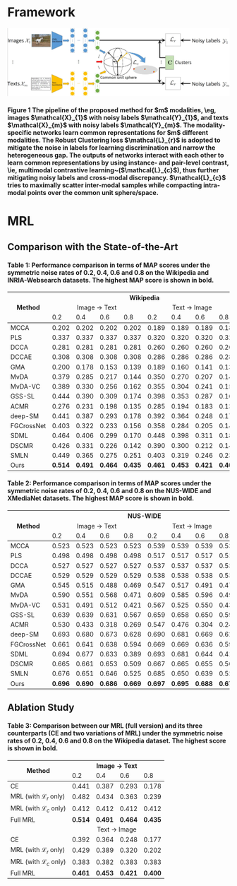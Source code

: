 # Framework

![MRL](MRL_Framework.jpg)
<h4>Figure 1 The pipeline of the proposed method for $m$ modalities, \eg, images $\mathcal{X}_{1}$ with noisy labels $\mathcal{Y}_{1}$, and texts $\mathcal{X}_{m}$ with noisy labels $\mathcal{Y}_{m}$. The modality-specific networks learn common representations for $m$ different modalities. The Robust Clustering loss $\mathcal{L}_{r}$ is adopted to mitigate the noise in labels for learning discrimination and narrow the heterogeneous gap. The outputs of networks interact with each other to learn common representations by using instance- and pair-level contrast, \ie, multimodal contrastive learning~($\mathcal{L}_{c}$), thus further mitigating noisy labels and cross-modal discrepancy. $\mathcal{L}_{c}$ tries to maximally scatter inter-modal samples while compacting intra-modal points over the common unit sphere/space.</h4>


# MRL

## Comparison with the State-of-the-Art
<table>
<thead>
  <h4>Table 1: Performance comparison in terms of MAP scores under the symmetric noise rates of 0.2, 0.4, 0.6 and 0.8 on the Wikipedia and INRIA-Websearch datasets. The highest MAP score is shown in <b>bold</b>.</h4>
  <tr>
    <th class="tg-0pky" rowspan="3", align="center">Method</th>
    <th class="tg-c3ow" colspan="8", align="center">Wikipedia</th>
    <th class="tg-c3ow" colspan="8", align="center">INRIA-Websearch</th>
  </tr>
  <tr>
    <td class="tg-c3ow" colspan="4", align="center">Image → Text</td>
    <td class="tg-c3ow" colspan="4", align="center">Text → Image</td>
    <td class="tg-c3ow" colspan="4", align="center">Image → Text</td>
    <td class="tg-c3ow" colspan="4", align="center">Text → Image</td>
  </tr>
  <tr>
    <td class="tg-c3ow">0.2</td>
    <td class="tg-c3ow">0.4</td>
    <td class="tg-c3ow">0.6</td>
    <td class="tg-c3ow">0.8</td>
    <td class="tg-c3ow">0.2</td>
    <td class="tg-c3ow">0.4</td>
    <td class="tg-c3ow">0.6</td>
    <td class="tg-c3ow">0.8</td>
    <td class="tg-c3ow">0.2</td>
    <td class="tg-c3ow">0.4</td>
    <td class="tg-c3ow">0.6</td>
    <td class="tg-c3ow">0.8</td>
    <td class="tg-c3ow">0.2</td>
    <td class="tg-c3ow">0.4</td>
    <td class="tg-c3ow">0.6</td>
    <td class="tg-c3ow">0.8</td>
  </tr>
</thead>
<tbody>
  <tr>
    <td class="tg-0pky">MCCA</td>
    <td class="tg-c3ow">0.202</td>
    <td class="tg-c3ow">0.202</td>
    <td class="tg-c3ow">0.202</td>
    <td class="tg-c3ow">0.202</td>
    <td class="tg-c3ow">0.189</td>
    <td class="tg-c3ow">0.189</td>
    <td class="tg-c3ow">0.189</td>
    <td class="tg-c3ow">0.189</td>
    <td class="tg-c3ow">0.275</td>
    <td class="tg-c3ow">0.275</td>
    <td class="tg-c3ow">0.275</td>
    <td class="tg-c3ow">0.275</td>
    <td class="tg-c3ow">0.277</td>
    <td class="tg-c3ow">0.277</td>
    <td class="tg-c3ow">0.277</td>
    <td class="tg-c3ow">0.277</td>
  </tr>
  <tr>
    <td class="tg-0pky">PLS</td>
    <td class="tg-c3ow">0.337</td>
    <td class="tg-c3ow">0.337</td>
    <td class="tg-c3ow">0.337</td>
    <td class="tg-c3ow">0.337</td>
    <td class="tg-c3ow">0.320</td>
    <td class="tg-c3ow">0.320</td>
    <td class="tg-c3ow">0.320</td>
    <td class="tg-c3ow">0.320</td>
    <td class="tg-c3ow">0.387</td>
    <td class="tg-c3ow">0.387</td>
    <td class="tg-c3ow">0.387</td>
    <td class="tg-c3ow">0.387</td>
    <td class="tg-c3ow">0.398</td>
    <td class="tg-c3ow">0.398</td>
    <td class="tg-c3ow">0.398</td>
    <td class="tg-c3ow">0.398</td>
  </tr>
  <tr>
    <td class="tg-0pky">DCCA</td>
    <td class="tg-c3ow">0.281</td>
    <td class="tg-c3ow">0.281</td>
    <td class="tg-c3ow">0.281</td>
    <td class="tg-c3ow">0.281</td>
    <td class="tg-c3ow">0.260</td>
    <td class="tg-c3ow">0.260</td>
    <td class="tg-c3ow">0.260</td>
    <td class="tg-c3ow">0.260</td>
    <td class="tg-c3ow">0.188</td>
    <td class="tg-c3ow">0.188</td>
    <td class="tg-c3ow">0.188</td>
    <td class="tg-c3ow">0.188</td>
    <td class="tg-c3ow">0.182</td>
    <td class="tg-c3ow">0.182</td>
    <td class="tg-c3ow">0.182</td>
    <td class="tg-c3ow">0.182</td>
  </tr>
  <tr>
    <td class="tg-0pky">DCCAE</td>
    <td class="tg-c3ow">0.308</td>
    <td class="tg-c3ow">0.308</td>
    <td class="tg-c3ow">0.308</td>
    <td class="tg-c3ow">0.308</td>
    <td class="tg-c3ow">0.286</td>
    <td class="tg-c3ow">0.286</td>
    <td class="tg-c3ow">0.286</td>
    <td class="tg-c3ow">0.286</td>
    <td class="tg-c3ow">0.167</td>
    <td class="tg-c3ow">0.167</td>
    <td class="tg-c3ow">0.167</td>
    <td class="tg-c3ow">0.167</td>
    <td class="tg-c3ow">0.164</td>
    <td class="tg-c3ow">0.164</td>
    <td class="tg-c3ow">0.164</td>
    <td class="tg-c3ow">0.164</td>
  </tr>
  <tr>
    <td class="tg-0pky">GMA</td>
    <td class="tg-c3ow">0.200</td>
    <td class="tg-c3ow">0.178</td>
    <td class="tg-c3ow">0.153</td>
    <td class="tg-c3ow">0.139</td>
    <td class="tg-c3ow">0.189</td>
    <td class="tg-c3ow">0.160</td>
    <td class="tg-c3ow">0.141</td>
    <td class="tg-c3ow">0.136</td>
    <td class="tg-c3ow">0.425</td>
    <td class="tg-c3ow">0.372</td>
    <td class="tg-c3ow">0.303</td>
    <td class="tg-c3ow">0.245</td>
    <td class="tg-c3ow">0.437</td>
    <td class="tg-c3ow">0.378</td>
    <td class="tg-c3ow">0.315</td>
    <td class="tg-c3ow">0.251</td>
  </tr>
  <tr>
    <td class="tg-0pky">MvDA</td>
    <td class="tg-c3ow">0.379</td>
    <td class="tg-c3ow">0.285</td>
    <td class="tg-c3ow">0.217</td>
    <td class="tg-c3ow">0.144</td>
    <td class="tg-c3ow">0.350</td>
    <td class="tg-c3ow">0.270</td>
    <td class="tg-c3ow">0.207</td>
    <td class="tg-c3ow">0.142</td>
    <td class="tg-c3ow">0.286</td>
    <td class="tg-c3ow">0.269</td>
    <td class="tg-c3ow">0.234</td>
    <td class="tg-c3ow">0.186</td>
    <td class="tg-c3ow">0.285</td>
    <td class="tg-c3ow">0.265</td>
    <td class="tg-c3ow">0.233</td>
    <td class="tg-c3ow">0.185</td>
  </tr>
  <tr>
    <td class="tg-0pky">MvDA-VC</td>
    <td class="tg-c3ow">0.389</td>
    <td class="tg-c3ow">0.330</td>
    <td class="tg-c3ow">0.256</td>
    <td class="tg-c3ow">0.162</td>
    <td class="tg-c3ow">0.355</td>
    <td class="tg-c3ow">0.304</td>
    <td class="tg-c3ow">0.241</td>
    <td class="tg-c3ow">0.153</td>
    <td class="tg-c3ow">0.288</td>
    <td class="tg-c3ow">0.272</td>
    <td class="tg-c3ow">0.241</td>
    <td class="tg-c3ow">0.192</td>
    <td class="tg-c3ow">0.286</td>
    <td class="tg-c3ow">0.268</td>
    <td class="tg-c3ow">0.238</td>
    <td class="tg-c3ow">0.190</td>
  </tr>
  <tr>
    <td class="tg-0pky">GSS-SL</td>
    <td class="tg-c3ow">0.444</td>
    <td class="tg-c3ow">0.390</td>
    <td class="tg-c3ow">0.309</td>
    <td class="tg-c3ow">0.174</td>
    <td class="tg-c3ow">0.398</td>
    <td class="tg-c3ow">0.353</td>
    <td class="tg-c3ow">0.287</td>
    <td class="tg-c3ow">0.169</td>
    <td class="tg-c3ow">0.487</td>
    <td class="tg-c3ow">0.424</td>
    <td class="tg-c3ow">0.272</td>
    <td class="tg-c3ow">0.075</td>
    <td class="tg-c3ow">0.510</td>
    <td class="tg-c3ow">0.451</td>
    <td class="tg-c3ow">0.307</td>
    <td class="tg-c3ow">0.085</td>
  </tr>
  <tr>
    <td class="tg-0pky">ACMR</td>
    <td class="tg-c3ow">0.276</td>
    <td class="tg-c3ow">0.231</td>
    <td class="tg-c3ow">0.198</td>
    <td class="tg-c3ow">0.135</td>
    <td class="tg-c3ow">0.285</td>
    <td class="tg-c3ow">0.194</td>
    <td class="tg-c3ow">0.183</td>
    <td class="tg-c3ow">0.138</td>
    <td class="tg-c3ow">0.175</td>
    <td class="tg-c3ow">0.096</td>
    <td class="tg-c3ow">0.055</td>
    <td class="tg-c3ow">0.023</td>
    <td class="tg-c3ow">0.157</td>
    <td class="tg-c3ow">0.114</td>
    <td class="tg-c3ow">0.048</td>
    <td class="tg-c3ow">0.021</td>
  </tr>
  <tr>
    <td class="tg-0pky">deep-SM</td>
    <td class="tg-c3ow">0.441</td>
    <td class="tg-c3ow">0.387</td>
    <td class="tg-c3ow">0.293</td>
    <td class="tg-c3ow">0.178</td>
    <td class="tg-c3ow">0.392</td>
    <td class="tg-c3ow">0.364</td>
    <td class="tg-c3ow">0.248</td>
    <td class="tg-c3ow">0.177</td>
    <td class="tg-c3ow">0.495</td>
    <td class="tg-c3ow">0.422</td>
    <td class="tg-c3ow">0.238</td>
    <td class="tg-c3ow">0.046</td>
    <td class="tg-c3ow">0.509</td>
    <td class="tg-c3ow">0.421</td>
    <td class="tg-c3ow">0.258</td>
    <td class="tg-c3ow">0.063</td>
  </tr>
  <tr>
    <td class="tg-0pky">FGCrossNet</td>
    <td class="tg-c3ow">0.403</td>
    <td class="tg-c3ow">0.322</td>
    <td class="tg-c3ow">0.233</td>
    <td class="tg-c3ow">0.156</td>
    <td class="tg-c3ow">0.358</td>
    <td class="tg-c3ow">0.284</td>
    <td class="tg-c3ow">0.205</td>
    <td class="tg-c3ow">0.147</td>
    <td class="tg-c3ow">0.278</td>
    <td class="tg-c3ow">0.192</td>
    <td class="tg-c3ow">0.105</td>
    <td class="tg-c3ow">0.027</td>
    <td class="tg-c3ow">0.261</td>
    <td class="tg-c3ow">0.189</td>
    <td class="tg-c3ow">0.096</td>
    <td class="tg-c3ow">0.025</td>
  </tr>
  <tr>
    <td class="tg-0pky">SDML</td>
    <td class="tg-c3ow">0.464</td>
    <td class="tg-c3ow">0.406</td>
    <td class="tg-c3ow">0.299</td>
    <td class="tg-c3ow">0.170</td>
    <td class="tg-c3ow">0.448</td>
    <td class="tg-c3ow">0.398</td>
    <td class="tg-c3ow">0.311</td>
    <td class="tg-c3ow">0.184</td>
    <td class="tg-c3ow">0.506</td>
    <td class="tg-c3ow">0.419</td>
    <td class="tg-c3ow">0.283</td>
    <td class="tg-c3ow">0.024</td>
    <td class="tg-c3ow">0.512</td>
    <td class="tg-c3ow">0.412</td>
    <td class="tg-c3ow">0.241</td>
    <td class="tg-c3ow">0.066</td>
  </tr>
  <tr>
    <td class="tg-0pky">DSCMR</td>
    <td class="tg-c3ow">0.426</td>
    <td class="tg-c3ow">0.331</td>
    <td class="tg-c3ow">0.226</td>
    <td class="tg-c3ow">0.142</td>
    <td class="tg-c3ow">0.390</td>
    <td class="tg-c3ow">0.300</td>
    <td class="tg-c3ow">0.212</td>
    <td class="tg-c3ow">0.140</td>
    <td class="tg-c3ow">0.500</td>
    <td class="tg-c3ow">0.413</td>
    <td class="tg-c3ow">0.225</td>
    <td class="tg-c3ow">0.055</td>
    <td class="tg-c3ow">0.536</td>
    <td class="tg-c3ow">0.464</td>
    <td class="tg-c3ow">0.237</td>
    <td class="tg-c3ow">0.052</td>
  </tr>
  <tr>
    <td class="tg-0pky">SMLN</td>
    <td class="tg-c3ow">0.449</td>
    <td class="tg-c3ow">0.365</td>
    <td class="tg-c3ow">0.275</td>
    <td class="tg-c3ow">0.251</td>
    <td class="tg-c3ow">0.403</td>
    <td class="tg-c3ow">0.319</td>
    <td class="tg-c3ow">0.246</td>
    <td class="tg-c3ow">0.237</td>
    <td class="tg-c3ow">0.331</td>
    <td class="tg-c3ow">0.291</td>
    <td class="tg-c3ow">0.262</td>
    <td class="tg-c3ow">0.214</td>
    <td class="tg-c3ow">0.391</td>
    <td class="tg-c3ow">0.349</td>
    <td class="tg-c3ow">0.292</td>
    <td class="tg-c3ow">0.254</td>
  </tr>
  <tr>
    <b><td class="tg-0pky">Ours</td></b>
    <td class="tg-c3ow"><b>0.514</b></td>
    <td class="tg-7btt"><b>0.491</b></td>
    <td class="tg-7btt"><b>0.464</b></td>
    <td class="tg-7btt"><b>0.435</b></td>
    <td class="tg-7btt"><b>0.461</b></td>
    <td class="tg-7btt"><b>0.453</b></td>
    <td class="tg-7btt"><b>0.421</b></td>
    <td class="tg-7btt"><b>0.400</b></td>
    <td class="tg-7btt"><b>0.559</b></td>
    <td class="tg-7btt"><b>0.543</b></td>
    <td class="tg-7btt"><b>0.512</b></td>
    <td class="tg-7btt"><b>0.417</b></td>
    <td class="tg-7btt"><b>0.587</b></td>
    <td class="tg-7btt"><b>0.571</b></td>
    <td class="tg-7btt"><b>0.533</b></td>
    <td class="tg-7btt"><b>0.424</b></td>
  </tr>
</tbody>
</table>


<table>
<thead>
  <h4>Table 2: Performance comparison in terms of MAP scores under the symmetric noise rates of 0.2, 0.4, 0.6 and 0.8 on the NUS-WIDE and XMediaNet datasets. The highest MAP score is shown in <b>bold</b>.</h4>
  <tr>
    <th class="tg-0pky" rowspan="3">Method</th>
    <th class="tg-c3ow" colspan="8">NUS-WIDE</th>
    <th class="tg-c3ow" colspan="8">XMediaNet</th>
  </tr>
  <tr>
    <td class="tg-c3ow" colspan="4", align="center">Image → Text</td>
    <td class="tg-c3ow" colspan="4", align="center">Text → Image</td>
    <td class="tg-c3ow" colspan="4", align="center">Image → Text</td>
    <td class="tg-c3ow" colspan="4", align="center">Text → Image</td>
  </tr>
  <tr>
    <td class="tg-c3ow">0.2</td>
    <td class="tg-c3ow">0.4</td>
    <td class="tg-c3ow">0.6</td>
    <td class="tg-c3ow">0.8</td>
    <td class="tg-c3ow">0.2</td>
    <td class="tg-c3ow">0.4</td>
    <td class="tg-c3ow">0.6</td>
    <td class="tg-c3ow">0.8</td>
    <td class="tg-c3ow">0.2</td>
    <td class="tg-c3ow">0.4</td>
    <td class="tg-c3ow">0.6</td>
    <td class="tg-c3ow">0.8</td>
    <td class="tg-c3ow">0.2</td>
    <td class="tg-c3ow">0.4</td>
    <td class="tg-c3ow">0.6</td>
    <td class="tg-c3ow">0.8</td>
  </tr>
</thead>
<tbody>
  <tr>
    <td class="tg-0pky">MCCA</td>
    <td class="tg-c3ow">0.523</td>
    <td class="tg-c3ow">0.523</td>
    <td class="tg-c3ow">0.523</td>
    <td class="tg-c3ow">0.523</td>
    <td class="tg-c3ow">0.539</td>
    <td class="tg-c3ow">0.539</td>
    <td class="tg-c3ow">0.539</td>
    <td class="tg-c3ow">0.539</td>
    <td class="tg-c3ow">0.233</td>
    <td class="tg-c3ow">0.233</td>
    <td class="tg-c3ow">0.233</td>
    <td class="tg-c3ow">0.233</td>
    <td class="tg-c3ow">0.249</td>
    <td class="tg-c3ow">0.249</td>
    <td class="tg-c3ow">0.249</td>
    <td class="tg-c3ow">0.249</td>
  </tr>
  <tr>
    <td class="tg-0pky">PLS</td>
    <td class="tg-c3ow">0.498</td>
    <td class="tg-c3ow">0.498</td>
    <td class="tg-c3ow">0.498</td>
    <td class="tg-c3ow">0.498</td>
    <td class="tg-c3ow">0.517</td>
    <td class="tg-c3ow">0.517</td>
    <td class="tg-c3ow">0.517</td>
    <td class="tg-c3ow">0.517</td>
    <td class="tg-c3ow">0.276</td>
    <td class="tg-c3ow">0.276</td>
    <td class="tg-c3ow">0.276</td>
    <td class="tg-c3ow">0.276</td>
    <td class="tg-c3ow">0.266</td>
    <td class="tg-c3ow">0.266</td>
    <td class="tg-c3ow">0.266</td>
    <td class="tg-c3ow">0.266</td>
  </tr>
  <tr>
    <td class="tg-0pky">DCCA</td>
    <td class="tg-c3ow">0.527</td>
    <td class="tg-c3ow">0.527</td>
    <td class="tg-c3ow">0.527</td>
    <td class="tg-c3ow">0.527</td>
    <td class="tg-c3ow">0.537</td>
    <td class="tg-c3ow">0.537</td>
    <td class="tg-c3ow">0.537</td>
    <td class="tg-c3ow">0.537</td>
    <td class="tg-c3ow">0.152</td>
    <td class="tg-c3ow">0.152</td>
    <td class="tg-c3ow">0.152</td>
    <td class="tg-c3ow">0.152</td>
    <td class="tg-c3ow">0.162</td>
    <td class="tg-c3ow">0.162</td>
    <td class="tg-c3ow">0.162</td>
    <td class="tg-c3ow">0.162</td>
  </tr>
  <tr>
    <td class="tg-0pky">DCCAE</td>
    <td class="tg-c3ow">0.529</td>
    <td class="tg-c3ow">0.529</td>
    <td class="tg-c3ow">0.529</td>
    <td class="tg-c3ow">0.529</td>
    <td class="tg-c3ow">0.538</td>
    <td class="tg-c3ow">0.538</td>
    <td class="tg-c3ow">0.538</td>
    <td class="tg-c3ow">0.538</td>
    <td class="tg-c3ow">0.149</td>
    <td class="tg-c3ow">0.149</td>
    <td class="tg-c3ow">0.149</td>
    <td class="tg-c3ow">0.149</td>
    <td class="tg-c3ow">0.159</td>
    <td class="tg-c3ow">0.159</td>
    <td class="tg-c3ow">0.159</td>
    <td class="tg-c3ow">0.159</td>
  </tr>
  <tr>
    <td class="tg-0pky">GMA</td>
    <td class="tg-c3ow">0.545</td>
    <td class="tg-c3ow">0.515</td>
    <td class="tg-c3ow">0.488</td>
    <td class="tg-c3ow">0.469</td>
    <td class="tg-c3ow">0.547</td>
    <td class="tg-c3ow">0.517</td>
    <td class="tg-c3ow">0.491</td>
    <td class="tg-c3ow">0.475</td>
    <td class="tg-c3ow">0.400</td>
    <td class="tg-c3ow">0.380</td>
    <td class="tg-c3ow">0.344</td>
    <td class="tg-c3ow">0.276</td>
    <td class="tg-c3ow">0.376</td>
    <td class="tg-c3ow">0.364</td>
    <td class="tg-c3ow">0.336</td>
    <td class="tg-c3ow">0.277</td>
  </tr>
  <tr>
    <td class="tg-0pky">MvDA</td>
    <td class="tg-c3ow">0.590</td>
    <td class="tg-c3ow">0.551</td>
    <td class="tg-c3ow">0.568</td>
    <td class="tg-c3ow">0.471</td>
    <td class="tg-c3ow">0.609</td>
    <td class="tg-c3ow">0.585</td>
    <td class="tg-c3ow">0.596</td>
    <td class="tg-c3ow">0.498</td>
    <td class="tg-c3ow">0.329</td>
    <td class="tg-c3ow">0.318</td>
    <td class="tg-c3ow">0.301</td>
    <td class="tg-c3ow">0.256</td>
    <td class="tg-c3ow">0.324</td>
    <td class="tg-c3ow">0.314</td>
    <td class="tg-c3ow">0.296</td>
    <td class="tg-c3ow">0.254</td>
  </tr>
  <tr>
    <td class="tg-0pky">MvDA-VC</td>
    <td class="tg-c3ow">0.531</td>
    <td class="tg-c3ow">0.491</td>
    <td class="tg-c3ow">0.512</td>
    <td class="tg-c3ow">0.421</td>
    <td class="tg-c3ow">0.567</td>
    <td class="tg-c3ow">0.525</td>
    <td class="tg-c3ow">0.550</td>
    <td class="tg-c3ow">0.434</td>
    <td class="tg-c3ow">0.331</td>
    <td class="tg-c3ow">0.319</td>
    <td class="tg-c3ow">0.306</td>
    <td class="tg-c3ow">0.274</td>
    <td class="tg-c3ow">0.322</td>
    <td class="tg-c3ow">0.310</td>
    <td class="tg-c3ow">0.296</td>
    <td class="tg-c3ow">0.265</td>
  </tr>
  <tr>
    <td class="tg-0pky">GSS-SL</td>
    <td class="tg-c3ow">0.639</td>
    <td class="tg-c3ow">0.639</td>
    <td class="tg-c3ow">0.631</td>
    <td class="tg-c3ow">0.567</td>
    <td class="tg-c3ow">0.659</td>
    <td class="tg-c3ow">0.658</td>
    <td class="tg-c3ow">0.650</td>
    <td class="tg-c3ow">0.592</td>
    <td class="tg-c3ow">0.431</td>
    <td class="tg-c3ow">0.381</td>
    <td class="tg-c3ow">0.256</td>
    <td class="tg-c3ow">0.044</td>
    <td class="tg-c3ow">0.417</td>
    <td class="tg-c3ow">0.361</td>
    <td class="tg-c3ow">0.221</td>
    <td class="tg-c3ow">0.031</td>
  </tr>
  <tr>
    <td class="tg-0pky">ACMR</td>
    <td class="tg-c3ow">0.530</td>
    <td class="tg-c3ow">0.433</td>
    <td class="tg-c3ow">0.318</td>
    <td class="tg-c3ow">0.269</td>
    <td class="tg-c3ow">0.547</td>
    <td class="tg-c3ow">0.476</td>
    <td class="tg-c3ow">0.304</td>
    <td class="tg-c3ow">0.241</td>
    <td class="tg-c3ow">0.181</td>
    <td class="tg-c3ow">0.069</td>
    <td class="tg-c3ow">0.018</td>
    <td class="tg-c3ow">0.010</td>
    <td class="tg-c3ow">0.191</td>
    <td class="tg-c3ow">0.043</td>
    <td class="tg-c3ow">0.012</td>
    <td class="tg-c3ow">0.009</td>
  </tr>
  <tr>
    <td class="tg-0pky">deep-SM</td>
    <td class="tg-c3ow">0.693</td>
    <td class="tg-c3ow">0.680</td>
    <td class="tg-c3ow">0.673</td>
    <td class="tg-c3ow">0.628</td>
    <td class="tg-c3ow">0.690</td>
    <td class="tg-c3ow">0.681</td>
    <td class="tg-c3ow">0.669</td>
    <td class="tg-c3ow">0.629</td>
    <td class="tg-c3ow">0.557</td>
    <td class="tg-c3ow">0.314</td>
    <td class="tg-c3ow">0.276</td>
    <td class="tg-c3ow">0.062</td>
    <td class="tg-c3ow">0.495</td>
    <td class="tg-c3ow">0.344</td>
    <td class="tg-c3ow">0.021</td>
    <td class="tg-c3ow">0.014</td>
  </tr>
  <tr>
    <td class="tg-0pky">FGCrossNet</td>
    <td class="tg-c3ow">0.661</td>
    <td class="tg-c3ow">0.641</td>
    <td class="tg-c3ow">0.638</td>
    <td class="tg-c3ow">0.594</td>
    <td class="tg-c3ow">0.669</td>
    <td class="tg-c3ow">0.669</td>
    <td class="tg-c3ow">0.636</td>
    <td class="tg-c3ow">0.596</td>
    <td class="tg-c3ow">0.372</td>
    <td class="tg-c3ow">0.280</td>
    <td class="tg-c3ow">0.147</td>
    <td class="tg-c3ow">0.053</td>
    <td class="tg-c3ow">0.375</td>
    <td class="tg-c3ow">0.281</td>
    <td class="tg-c3ow">0.160</td>
    <td class="tg-c3ow">0.052</td>
  </tr>
  <tr>
    <td class="tg-0pky">SDML</td>
    <td class="tg-c3ow">0.694</td>
    <td class="tg-c3ow">0.677</td>
    <td class="tg-c3ow">0.633</td>
    <td class="tg-c3ow">0.389</td>
    <td class="tg-c3ow">0.693</td>
    <td class="tg-c3ow">0.681</td>
    <td class="tg-c3ow">0.644</td>
    <td class="tg-c3ow">0.416</td>
    <td class="tg-c3ow">0.534</td>
    <td class="tg-c3ow">0.420</td>
    <td class="tg-c3ow">0.216</td>
    <td class="tg-c3ow">0.009</td>
    <td class="tg-c3ow">0.563</td>
    <td class="tg-c3ow">0.445</td>
    <td class="tg-c3ow">0.237</td>
    <td class="tg-c3ow">0.011</td>
  </tr>
  <tr>
    <td class="tg-0pky">DSCMR</td>
    <td class="tg-c3ow">0.665</td>
    <td class="tg-c3ow">0.661</td>
    <td class="tg-c3ow">0.653</td>
    <td class="tg-c3ow">0.509</td>
    <td class="tg-c3ow">0.667</td>
    <td class="tg-c3ow">0.665</td>
    <td class="tg-c3ow">0.655</td>
    <td class="tg-c3ow">0.505</td>
    <td class="tg-c3ow">0.461</td>
    <td class="tg-c3ow">0.224</td>
    <td class="tg-c3ow">0.040</td>
    <td class="tg-c3ow">0.008</td>
    <td class="tg-c3ow">0.477</td>
    <td class="tg-c3ow">0.224</td>
    <td class="tg-c3ow">0.028</td>
    <td class="tg-c3ow">0.010</td>
  </tr>
  <tr>
    <td class="tg-0pky">SMLN</td>
    <td class="tg-c3ow">0.676</td>
    <td class="tg-c3ow">0.651</td>
    <td class="tg-c3ow">0.646</td>
    <td class="tg-c3ow">0.525</td>
    <td class="tg-c3ow">0.685</td>
    <td class="tg-c3ow">0.650</td>
    <td class="tg-c3ow">0.639</td>
    <td class="tg-c3ow">0.520</td>
    <td class="tg-c3ow">0.520</td>
    <td class="tg-c3ow">0.445</td>
    <td class="tg-c3ow">0.070</td>
    <td class="tg-c3ow">0.070</td>
    <td class="tg-c3ow">0.514</td>
    <td class="tg-c3ow">0.300</td>
    <td class="tg-c3ow">0.303</td>
    <td class="tg-c3ow">0.226</td>
  </tr>
  <tr>
    <td class="tg-0pky">Ours</td>
    <td class="tg-7btt"><b>0.696</b></td>
    <td class="tg-7btt"><b>0.690</b></td>
    <td class="tg-7btt"><b>0.686</b></td>
    <td class="tg-7btt"><b>0.669</b></td>
    <td class="tg-7btt"><b>0.697</b></td>
    <td class="tg-7btt"><b>0.695</b></td>
    <td class="tg-7btt"><b>0.688</b></td>
    <td class="tg-7btt"><b>0.673</b></td>
    <td class="tg-7btt"><b>0.625</b></td>
    <td class="tg-7btt"><b>0.581</b></td>
    <td class="tg-7btt"><b>0.384</b></td>
    <td class="tg-7btt"><b>0.334</b></td>
    <td class="tg-7btt"><b>0.623</b></td>
    <td class="tg-7btt"><b><b>0.587</b></td>
    <td class="tg-7btt"><b>0.408</b></td>
    <td class="tg-7btt"><b>0.359</b></td>
  </tr>
</tbody>
</table>

## Ablation Study
<table class="tg", align="center">
<thead>
  <h4>Table 3: Comparison between our MRL (full version) and its three counterparts (CE and two variations of MRL) under the symmetric noise rates of 0.2, 0.4, 0.6 and 0.8 on the Wikipedia dataset. The highest score is shown in <b>bold</b>.</h4>
  <tr>
    <th class="tg-0lax" rowspan="2">Method</th>
    <th class="tg-baqh" colspan="4", align="center">Image → Text</th>
  </tr>
  <tr>
    <td class="tg-0lax">0.2</td>
    <td class="tg-0lax">0.4</td>
    <td class="tg-0lax">0.6</td>
    <td class="tg-0lax">0.8</td>
  </tr>
</thead>
<tbody>
  <tr>
    <td class="tg-0lax">CE</td>
    <td class="tg-0lax">0.441</td>
    <td class="tg-0lax">0.387</td>
    <td class="tg-0lax">0.293</td>
    <td class="tg-0lax">0.178</td>
  </tr>
  <tr>
    <td class="tg-0lax">MRL (with &Lscr;<sub><i>r</i></sub> only)</td>
    <td class="tg-0lax">0.482</td>
    <td class="tg-0lax">0.434</td>
    <td class="tg-0lax">0.363</td>
    <td class="tg-0lax">0.239</td>
  </tr>
  <tr>
    <td class="tg-0lax">MRL (with &Lscr;<sub><i>c</i></sub> only)</td>
    <td class="tg-0lax">0.412</td>
    <td class="tg-0lax">0.412</td>
    <td class="tg-0lax">0.412</td>
    <td class="tg-0lax">0.412</td>
  </tr>
  <tr>
    <td class="tg-0lax">Full MRL</td>
    <td class="tg-0lax"><b>0.514</b></td>
    <td class="tg-0lax"><b>0.491</b></td>
    <td class="tg-0lax"><b>0.464</b></td>
    <td class="tg-0lax"><b>0.435</b></td>
  </tr>
  <tr>
    <td class="tg-0lax"></td>
    <td class="tg-baqh" colspan="4", align="center">Text → Image</td>
  </tr>
  <tr>
    <td class="tg-0lax">CE</td>
    <td class="tg-0lax">0.392</td>
    <td class="tg-0lax">0.364</td>
    <td class="tg-0lax">0.248</td>
    <td class="tg-0lax">0.177</td>
  </tr>
  <tr>
    <td class="tg-0lax">MRL (with &Lscr;<sub><i>r</i></sub> only)</td>
    <td class="tg-0lax">0.429</td>
    <td class="tg-0lax">0.389</td>
    <td class="tg-0lax">0.320</td>
    <td class="tg-0lax">0.202</td>
  </tr>
  <tr>
    <td class="tg-0lax">MRL (with &Lscr;<sub><i>c</i></sub> only)</td>
    <td class="tg-0lax">0.383</td>
    <td class="tg-0lax">0.382</td>
    <td class="tg-0lax">0.383</td>
    <td class="tg-0lax">0.383</td>
  </tr>
  <tr>
    <td class="tg-0lax">Full MRL</td>
    <td class="tg-0lax"><b>0.461</b></td>
    <td class="tg-0lax"><b>0.453</b></td>
    <td class="tg-0lax"><b>0.421</b></td>
    <td class="tg-0lax"><b>0.400</b></td>
  </tr>
</tbody>
</table>

